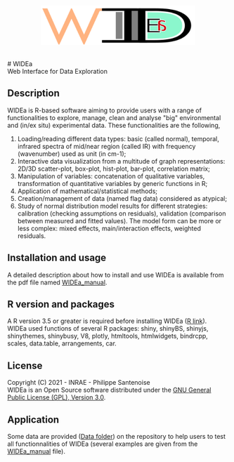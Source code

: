 <p align="center"><img src="https://github.com/PhilippeSantenoise/WIDEa/blob/main/WIDEa/WIDEa_header_img.png" width="350" height="90"></p> <br /> 
# WIDEa <br /> Web Interface for Data Exploration

## Description
WIDEa is R-based software aiming to provide users with a range of  functionalities to explore, manage, clean and analyse "big" environmental and (in/ex situ) experimental data. These functionalities are the following, 
1. Loading/reading different data types: basic (called normal), temporal, infrared spectra of mid/near region (called IR) with frequency (wavenumber) used as unit (in cm-1);
2. Interactive data visualization from a multitude of graph representations: 2D/3D scatter-plot, box-plot, hist-plot, bar-plot, correlation matrix;
3. Manipulation of variables: concatenation of qualitative variables, transformation of quantitative variables by generic functions in R;
4. Application of mathematical/statistical methods; 
5. Creation/management of data (named flag data) considered as atypical; 
6. Study of normal distribution model results for different strategies: calibration (checking assumptions on residuals), validation (comparison between measured and fitted values). The model form can be more or less complex: mixed effects, main/interaction effects, weighted residuals. 

## Installation and usage
A detailed description about how to install and use WIDEa is available from the pdf file named [WIDEa_manual](https://github.com/PhilippeSantenoise/WIDEa/blob/main/WIDEa_manual.pdf).

## R version and packages
A R version 3.5 or greater is required before installing WIDEa ([R link](https://cran.r-project.org/bin/)).<br />
WIDEa used functions of several R packages: shiny, shinyBS, shinyjs, shinythemes, shinybusy, V8, plotly, htmltools, htmlwidgets, bindrcpp, scales, data.table, arrangements, car.

## License
Copyright (C) 2021 - INRAE - Philippe Santenoise<br />
WIDEa is an Open Source software distributed under the [GNU General Public License (GPL), Version 3.0](https://github.com/PhilippeSantenoise/WIDEa/blob/main/LICENSE).

## Application
Some data are provided ([Data folder](https://github.com/PhilippeSantenoise/WIDEa/tree/main/Data)) on the repository to help users to test all functionnalities of WIDEa (several examples are given from the [WIDEa_manual](https://github.com/PhilippeSantenoise/WIDEa/blob/main/WIDEa_manual.pdf) file).
